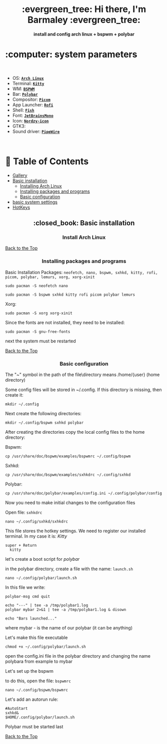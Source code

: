 <h1 align="center"> :evergreen_tree: Hi there, I'm Barmaley :evergreen_tree: </h1>
<h4 align="center"> install and config arch linux  + bspwm + polybar </h4>

<!-- INFORMATION -->
<h1 align="left"> :computer: system parameters </h1> 

<!-- добавить показатели системы -->
<!-- <img src="demonstration/1.png" alt="rice" align="right" width="500px"> -->

</br>

 - OS: [**`Arch Linux`**](https://archlinux.org/)
 - Terminal: [**`Kitty`**](https://sw.kovidgoyal.net/kitty/)
 - WM: [**`BSPWM`**](https://github.com/baskerville/bspwm)
 - Bar: [**`Polybar`**](https://github.com/polybar/polybar)
 - Compositor: [**`Picom`**](https://github.com/yshui/picom)
 - App Launcher: [**`Rofi`**](https://github.com/davatorium/rofi)
 - Shell: [**`Fish`**](https://github.com/fish-shell/fish-shell)
 - Font: [**`JetBrainsMono`**](https://www.jetbrains.com/lp/mono/)
 - Icon: [**`Nordzy-icon`**](https://github.com/alvatip/Nordzy-icon)
 - GTK3:
 - Sound driver: [**`PipeWire`**](https://github.com/mikeroyal/PipeWire-Guide#Installing-PipeWire-on-Arch-Linux)

</br>

<a name="Table-of-Contents"></a>

# :page_with_curl: Table of Contents 

+ [Gallery](#)
+ [Basic installation](#Basic-installation)
  + [Installing Arch Linux](#Install-Arch-Linux)
  + [Installing packages and programs](#Installing-packages-and-programs)
  + [Basic configuration](#basic-configurationt)
+ [basic system settings](#)
+ [HotKeys](#) 

<a name="Basic-installation"></a>

<h2 align="center"> :closed_book: Basic installation </h2>

<a name="Install-Arch-Linux"></a>

<h3 align="center"> Install Arch Linux </h3>

[Back to the Top](#Table-of-Contents)

<a name="Installing-packages-and-programs"></a>

<h3 align="center"> Installing packages and programs </h3>

Basic Installation Packages: `neofetch, nano, bspwm, sxhkd, kitty, rofi, picom, polybar, lemurs, xorg, xorg-xinit`
~~~
sudo pacman -S neofetch nano
~~~
~~~
sudo pacman -S bspwm sxhkd kitty rofi picom polybar lemurs
~~~

Xorg:
~~~
sudo pacman -S xorg xorg-xinit
~~~

Since the fonts are not installed, they need to be installed:
~~~
sudo pacman -S gnu-free-fonts
~~~

next the system must be restarted

[Back to the Top](#Table-of-Contents)

<a name="basic-configurationt"></a>

<h3 align="center"> Basic configuration </h3>

The "~" symbol in the path of the file\directory means /home/{user} (home directory)

Some config files will be stored in ~/.config. If this directory is missing, then create it:
~~~
mkdir ~/.config
~~~

Next create the following directories:
~~~
mkdir ~/.config/bspwm sxhkd polybar
~~~

After creating the directories copy the local config files to the home directory:

Bspwm:
~~~
cp /usr/share/doc/bspwm/examples/bspwmrc ~/.config/bspwm
~~~

Sxhkd:
~~~
cp /usr/share/doc/bspwm/examples/sxhkdrc ~/.config/sxhkd
~~~

Polybar:
~~~
cp /usr/share/doc/polybar/examples/config.ini ~/.config/polybar/config
~~~

Now you need to make initial changes to the configuration files

Open file: `sxhkdrc`
~~~
nano ~/.config/sxhkd/sxhkdrc
~~~

This file stores the hotkey settings. We need to register our installed terminal. In my case it is: *Kitty*
~~~
super + Return    
  kitty
~~~

let's create a boot script for *polybar*

in the polybar directory, create a file with the name: `launch.sh`
~~~
nano ~/.config/polybar/launch.sh
~~~

In this file we write:
~~~
polybar-msg cmd quit

echo "---" | tee -a /tmp/polybar1.log
polybar mybar 2>&1 | tee -a /tmp/polybar1.log & disown

echo "Bars launched..."
~~~

where mybar - is the name of our polybar (it can be anything)

Let's make this file executable
~~~
chmod +x ~/.config/polybar/launch.sh
~~~

open the config.ini file in the polybar directory and changing the name polybara from example to mybar

Let's set up the bspwm

to do this, open the file: `bspwmrc`
~~~
nano ~/.config/bspwm/bspwmrc
~~~

Let's add an autorun rule:
~~~
#AutoStart
sxhkd&
$HOME/.config/polybar/launch.sh 
~~~

Polybar must be started last

[Back to the Top](#Table-of-Contents)
